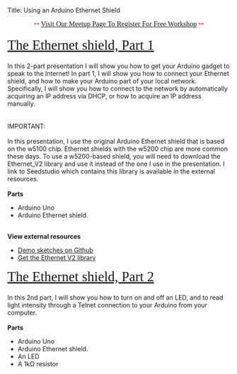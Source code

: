 Title: Using an Arduino Ethernet Shield

<div class="jumbotron">
<div class="container-fluid">

<h2 class="section-title" data-lecture-id="276221" data-lecture-url="/courses/arduino-sbs/lectures/276221" data-next-lecture-id="276222" data-next-lecture-url="/courses/arduino-sbs/lectures/276222" data-previous-lecture-id="276220" data-previous-lecture-url="/courses/arduino-sbs/lectures/276220" id="lecture_heading" style="box-sizing: border-box; color: #333333; font-family: proxima; font-size: 31px; line-height: 41px; margin-bottom: 18px; margin-top: 10px; text-align: center;">
<span style="color: red; font-family: 'Times New Roman'; font-size: small; font-weight: normal; line-height: normal;">**&nbsp;</span><a href="http://www.meetup.com/TechmillDenton/" rel="nofollow" style="font-family: 'Times New Roman'; font-size: medium; font-weight: normal; line-height: normal; text-align: center;" target="_blank">Visit Our Meetup Page To Register For Free Workshop</a><span style="color: red; font-family: 'Times New Roman'; font-size: small; font-weight: normal; line-height: normal;">&nbsp;**</span></h2>
<h2 class="section-title" data-lecture-id="276221" data-lecture-url="/courses/arduino-sbs/lectures/276221" data-next-lecture-id="276222" data-next-lecture-url="/courses/arduino-sbs/lectures/276222" data-previous-lecture-id="276220" data-previous-lecture-url="/courses/arduino-sbs/lectures/276220" id="lecture_heading" style="box-sizing: border-box; color: #333333; font-family: Proxima; font-size: 31px; line-height: 41px; margin-bottom: 18px; margin-top: 10px;">
<a href="http://txplore.tv/courses/arduino-sbs/lectures/276221?affcode=6107_xiz8dp9c" rel="nofollow" style="font-weight: normal;" target="_blank">The Ethernet shield, Part 1</a></h2>
In this 2-part presentation I will show you how to get your Arduino gadget to speak to the Internet! In part 1, I will show you how to connect your Ethernet shield, and how to make your Arduino part of your local network. Specifically, I will show you how to connect to the network by automatically acquiring an IP address via DHCP, or how to acquire an IP address manually.<br />
<br />
<br />
IMPORTANT:<br />
<br />
In this presentation, I use the original Arduino Ethernet shield that is based on the w5100 chip. Ethernet shields with the w5200 chip are more common these days. To use a w5200-based shield, you will need to download the Ethernet_V2 library and use it instead of the one I use in the presentation. I link to Seedstudio which contains this library is available in the external resources.<br />
<br />
<b>Parts</b><br />
<ul>
<li>Arduino Uno</li>
<li>Arduino Ethernet shield.</li>
</ul>
<br />
<b>View external resources</b><br />
<ul>
<li><a href="https://github.com/futureshocked/arduino_sbs/tree/master/Ethernet%20Shield">Demo sketches on Github</a></li>
<li><a href="http://www.seeedstudio.com/wiki/Ethernet_Shield_V2.0">Get the Ethernet V2 library</a></li>
</ul>
<div>
<h2 class="section-title" data-lecture-id="276222" data-lecture-url="/courses/arduino-sbs/lectures/276222" data-next-lecture-id="276224" data-next-lecture-url="/courses/arduino-sbs/lectures/276224" data-previous-lecture-id="276221" data-previous-lecture-url="/courses/arduino-sbs/lectures/276221" id="lecture_heading" style="box-sizing: border-box; color: #333333; font-family: Proxima; font-size: 31px; line-height: 41px; margin-bottom: 18px; margin-top: 10px;">
<span style="font-weight: normal;"><a href="http://txplore.tv/courses/arduino-sbs/lectures/276222?affcode=6107_xiz8dp9c" rel="nofollow" target="_blank">The Ethernet shield, Part 2</a></span></h2>
</div>
In this 2nd part, I will show you how to turn on and off an LED, and to read light intensity through a Telnet connection to your Arduino from your computer.<br />
<br />
<b>Parts</b><br />
<ul>
<li>Arduino Uno</li>
<li>Arduino Ethernet shield.</li>
<li>An LED</li>
<li>A 1kΩ resistor</li>
</ul>


</div></div>